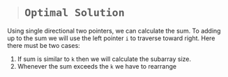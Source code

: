 > # ```Optimal Solution```

Using single directional two pointers, we can calculate the sum. To adding up to the sum we will use the left pointer ``i`` to traverse toward right.
Here there must be two cases:

1. If sum is similar to ``k`` then we will calculate the subarray size.
2. Whenever the sum exceeds the ``k`` we have to rearrange
